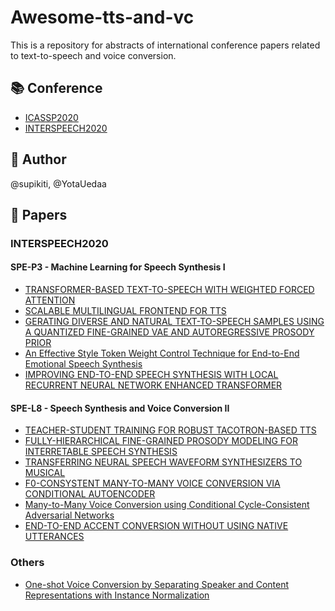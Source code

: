 # Awesome-tts-and-vc
This is a repository for abstracts of international conference papers related to text-to-speech and voice conversion.

## :books: Conference
- [ICASSP2020](https://2020.ieeeicassp.org/)
- [INTERSPEECH2020](http://www.interspeech2020.org/)

## :busts_in_silhouette: Author
@supikiti, @YotaUedaa

## :page_facing_up: Papers
### INTERSPEECH2020
#### SPE-P3 - Machine Learning for Speech Synthesis I
- [TRANSFORMER-BASED TEXT-TO-SPEECH WITH WEIGHTED FORCED ATTENTION](https://github.com/supikiti/Awesome-tts-and-vc/issues/1)
- [SCALABLE MULTILINGUAL FRONTEND FOR TTS](https://github.com/supikiti/Awesome-tts-and-vc/issues/3)
- [GERATING DIVERSE AND NATURAL TEXT-TO-SPEECH SAMPLES USING A QUANTIZED FINE-GRAINED VAE AND AUTOREGRESSIVE PROSODY PRIOR](https://github.com/supikiti/Awesome-tts-and-vc/issues/5)
- [An Effective Style Token Weight Control Technique for End-to-End Emotional Speech Synthesis](https://github.com/supikiti/Awesome-tts-and-vc/issues/7)
- [IMPROVING END-TO-END SPEECH SYNTHESIS WITH LOCAL RECURRENT NEURAL NETWORK ENHANCED TRANSFORMER](https://github.com/supikiti/Awesome-tts-and-vc/issues/10)

#### SPE-L8 - Speech Synthesis and Voice Conversion II
- [TEACHER-STUDENT TRAINING FOR ROBUST TACOTRON-BASED TTS](https://github.com/supikiti/Awesome-tts-and-vc/issues/2)
- [FULLY-HIERARCHICAL FINE-GRAINED PROSODY MODELING FOR INTERRETABLE SPEECH SYNTHESIS](https://github.com/supikiti/Awesome-tts-and-vc/issues/4)
- [TRANSFERRING NEURAL SPEECH WAVEFORM SYNTHESIZERS TO MUSICAL](https://github.com/supikiti/Awesome-tts-and-vc/issues/6)
- [F0-CONSYSTENT MANY-TO-MANY VOICE CONVERSION VIA CONDITIONAL AUTOENCODER](https://github.com/supikiti/Awesome-tts-and-vc/issues/8)
- [Many-to-Many Voice Conversion using Conditional Cycle-Consistent Adversarial Networks](https://github.com/supikiti/Awesome-tts-and-vc/issues/9)
- [END-TO-END ACCENT CONVERSION WITHOUT USING NATIVE UTTERANCES](https://github.com/supikiti/Awesome-tts-and-vc/issues/11)

### Others
- [One-shot Voice Conversion by Separating Speaker and Content Representations with Instance Normalization](https://github.com/supikiti/Awesome-tts-and-vc/issues/12)
